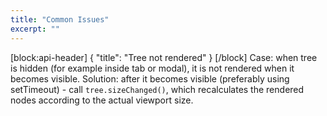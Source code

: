 ```yaml
---
title: "Common Issues"
excerpt: ""
---
```

[block:api-header]
{
  "title": "Tree not rendered"
}
[/block]
Case: when tree is hidden (for example inside tab or modal), it is not rendered when it becomes visible.
Solution: after it becomes visible (preferably using setTimeout) - call `tree.sizeChanged()`, which recalculates the rendered nodes according to the actual viewport size.
